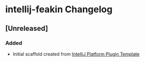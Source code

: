 <!-- Keep a Changelog guide -> https://keepachangelog.com -->

# intellij-feakin Changelog

## [Unreleased]
### Added
- Initial scaffold created from [IntelliJ Platform Plugin Template](https://github.com/JetBrains/intellij-platform-plugin-template)
